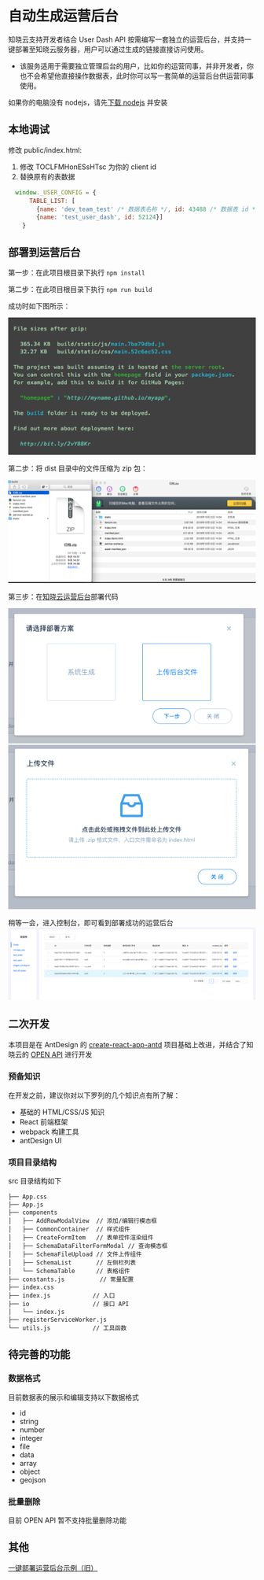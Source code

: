 # 自动生成运营后台

知晓云支持开发者结合 User Dash API 按需编写一套独立的运营后台，并支持一键部署至知晓云服务器，用户可以通过生成的链接直接访问使用。

- 该服务适用于需要独立管理后台的用户，比如你的运营同事，并非开发者，你也不会希望他直接操作数据表，此时你可以写一套简单的运营后台供运营同事使用。

如果你的电脑没有 nodejs，请先[下载 nodejs](https://nodejs.org/en/download/) 并安装

## 本地调试
修改 public/index.html:

1. 修改 TOCLFMHonESsHTsc 为你的 client id
2. 替换原有的表数据
```javascript
  window._USER_CONFIG = {
      TABLE_LIST: [
        {name: 'dev_team_test' /* 数据表名称 */, id: 43488 /* 数据表 id */}, 
        {name: 'test_user_dash', id: 52124}]
    }
```

## 部署到运营后台

第一步：在此项目根目录下执行 `npm install`

第二步：在此项目根目录下执行 `npm run build`

成功时如下图所示：

![](res/build-success.png)

第二步：将 dist 目录中的文件压缩为 zip 包：

![](res/zip.png)

第三步：在[知晓云运营后台](https://cloud.minapp.com/dashboard/#/app/user-dashboard/)部署代码

![](res/step-1.png)
![](res/step-2.png)

稍等一会，进入控制台，即可看到部署成功的运营后台
![](res/success.png)


## 二次开发

本项目是在 AntDesign 的 [create-react-app-antd](https://github.com/ant-design/create-react-app-antd) 项目基础上改进，并结合了知晓云的 [OPEN API](https://doc.minapp.com/open-api/) 进行开发

### 预备知识
在开发之前，建议你对以下罗列的几个知识点有所了解：

- 基础的 HTML/CSS/JS 知识
- React 前端框架
- webpack 构建工具
- antDesign UI

### 项目目录结构
src 目录结构如下
```text
├── App.css 
├── App.js                
├── components
│   ├── AddRowModalView  // 添加/编辑行模态框
│   ├── CommonContainer  // 样式组件
│   ├── CreateFormItem   // 表单控件渲染组件
│   ├── SchemaDataFilterFormModal // 查询模态框
│   ├── SchemaFileUpload // 文件上传组件
│   ├── SchemaList       // 左侧栏列表
│   └── SchemaTable      // 表格组件
├── constants.js          // 常量配置
├── index.css
├── index.js            // 入口
├── io                  // 接口 API
│   └── index.js
├── registerServiceWorker.js
└── utils.js            // 工具函数

```
## 待完善的功能
### 数据格式
目前数据表的展示和编辑支持以下数据格式
- id
- string
- number
- integer
- file
- data
- array
- object
- geojson


### 批量删除
目前 OPEN API 暂不支持批量删除功能


## 其他

[一键部署运营后台示例（旧）](https://github.com/ifanrx/hydrogen-demo/blob/master/user-dash-demo/)
